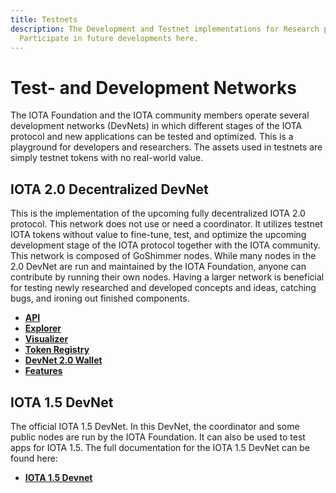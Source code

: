 ```yaml
---
title: Testnets
description: The Development and Testnet implementations for Research purposes.
  Participate in future developments here.
---
```


# Test- and Development Networks

The IOTA Foundation and the IOTA community members operate several development networks (DevNets) in which different stages of the IOTA protocol and new applications can be tested and optimized. This is a playground for developers and researchers. The assets used in testnets are simply testnet tokens with no real-world value.

## IOTA 2.0 Decentralized DevNet

This is the implementation of the upcoming fully decentralized IOTA 2.0 protocol. This network does not use or need a coordinator. It utilizes testnet IOTA tokens without value to fine-tune, test, and optimize the upcoming development stage of the IOTA protocol together with the IOTA community. This network is composed of GoShimmer nodes. While many nodes in the 2.0 DevNet are run and maintained by the IOTA Foundation, anyone can contribute by running their own nodes. Having a larger network is beneficial for testing newly researched and developed concepts and ideas, catching bugs, and ironing out finished components.

- [**API**](https://nodes.nectar.iota.cafe/info)
- [**Explorer**](https://v2.iota.org/explorer)
- [**Visualizer**](https://v2.iota.org/visualizer)
- [**Token Registry**](https://v2.iota.org/coin-registry)
- [**DevNet 2.0 Wallet**](https://github.com/iotaledger/IOTA-2.0-DevNet-wallet/releases/tag/v0.7.0)
- [**Features**](https://v2.iota.org/)

## IOTA 1.5 DevNet

The official IOTA 1.5 DevNet. In this DevNet, the coordinator and some public nodes are run by the IOTA Foundation. It can also be used to test apps for IOTA 1.5. The full documentation for the IOTA 1.5 DevNet can be found here:

- [**IOTA 1.5 Devnet**](/introduction/devnet)

